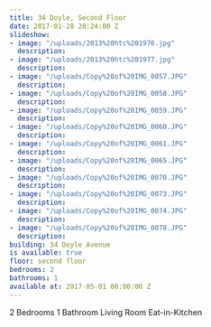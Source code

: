 ```yaml
---
title: 34 Doyle, Second Floor
date: 2017-01-28 20:24:00 Z
slideshow:
- image: "/uploads/2013%20htc%201976.jpg"
  description: 
- image: "/uploads/2013%20htc%201977.jpg"
  description: 
- image: "/uploads/Copy%20of%20IMG_0057.JPG"
  description: 
- image: "/uploads/Copy%20of%20IMG_0058.JPG"
  description: 
- image: "/uploads/Copy%20of%20IMG_0059.JPG"
  description: 
- image: "/uploads/Copy%20of%20IMG_0060.JPG"
  description: 
- image: "/uploads/Copy%20of%20IMG_0061.JPG"
  description: 
- image: "/uploads/Copy%20of%20IMG_0065.JPG"
  description: 
- image: "/uploads/Copy%20of%20IMG_0070.JPG"
  description: 
- image: "/uploads/Copy%20of%20IMG_0073.JPG"
  description: 
- image: "/uploads/Copy%20of%20IMG_0074.JPG"
  description: 
- image: "/uploads/Copy%20of%20IMG_0078.JPG"
  description: 
building: 34 Doyle Avenue
is available: true
floor: second floor
bedrooms: 2
bathrooms: 1
available at: 2017-05-01 00:00:00 Z
---
```


2 Bedrooms
1 Bathroom
Living Room
Eat-in-Kitchen
